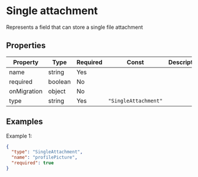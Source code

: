 # Single attachment

Represents a field that can store a single file attachment

## Properties

| Property | Type | Required | Const | Description |
|----------|------|----------|-------|-------------|
| name | string | Yes |  |  |
| required | boolean | No |  |  |
| onMigration | object | No |  |  |
| type | string | Yes | `"SingleAttachment"` |  |

## Examples

Example 1:

```json
{
  "type": "SingleAttachment",
  "name": "profilePicture",
  "required": true
}
```

